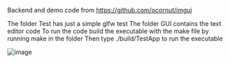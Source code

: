 Backend and demo code from https://github.com/ocornut/imgui

The folder Test has just a simple glfw test 
The folder GUI contains the text editor code
To run the code build the executable with the make file by running make in the folder
Then type ./build/TestApp to run the executable

![image](https://github.com/user-attachments/assets/87d45802-6323-4bad-9e26-fb5568aa023c)
